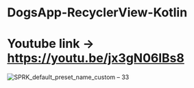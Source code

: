 # DogsApp-RecyclerView-Kotlin

# Youtube link -> https://youtu.be/jx3gN06lBs8

![SPRK_default_preset_name_custom – 33](https://user-images.githubusercontent.com/51374446/149984491-727bd721-4352-4906-9382-6654aef1062f.png)
